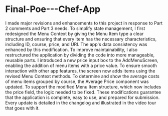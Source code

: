 # Final-Poe---Chef-App
I made major revisions and enhancements to this project in response to Part 2 comments and Part 3 needs. To simplify state management, I first redesigned the Menu Context by giving the Menu Item type a clear structure and ensuring that every item has the necessary characteristics, including ID, course, price, and URI. The app's data consistency was enhanced by this modification.
To improve maintainability, I also restructured the application by dividing the code into more manageable, reusable parts. I introduced a new price input box to the AddMenuScreen, enabling the addition of menu items with a price value. To ensure smooth interaction with other app features, the screen now adds items using the revised Menu Context methods.
To determine and show the average costs of menu items grouped by course, the Average Price component was updated. To support the modified Menu Item structure, which now includes the price field, the logic needed to be fixed.
These modifications guarantee that the application is complete, easy to use, and prepared for submission. Every update is detailed in the changelog and illustrated in the video tour that goes with it.
